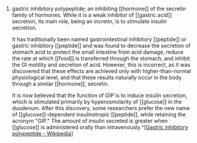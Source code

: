 1. gastric inhibitory polypeptide; an inhibiting [[hormone]] of the secretin family of hormones. While it is a weak inhibitor of [[gastric acid]] secretion, its main role, being an incretin, is to stimulate insulin secretion.
   
   It has traditionally been named gastrointestinal inhibitory [[peptide]] or gastric inhibitory [[peptide]] and was found to decrease the secretion of stomach acid to protect the small intestine from acid damage, reduce the rate at which [[food]] is transferred through the stomach, and inhibit the GI motility and secretion of acid. However, this is incorrect, as it was discovered that these effects are achieved only with higher-than-normal physiological level, and that these results naturally occur in the body through a similar [[hormone]], secretin.
   
   It is now believed that the function of GIP is to induce insulin secretion, which is stimulated primarily by hyperosmolarity of [[glucose]] in the duodenum. After this discovery, some researchers prefer the new name of [[glucose]]-dependent insulinotropic [[peptide]], while retaining the acronym "GIP." The amount of insulin secreted is greater when [[glucose]] is administered orally than intravenously.^[[Gastric inhibitory polypeptide - Wikipedia](https://en.wikipedia.org/wiki/Gastric_inhibitory_polypeptide)]